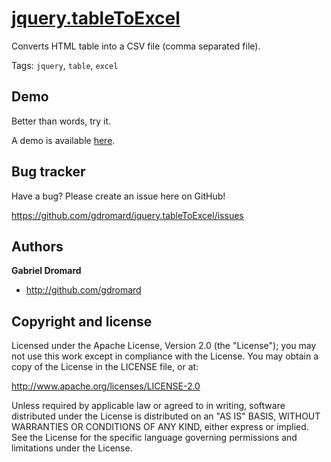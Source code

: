 
[jquery.tableToExcel](http://gdromard.github.com/jquery.tableToExcel)
=====================

Converts HTML table into a CSV file (comma separated file).

Tags: 
`jquery`, `table`, `excel`

Demo
----

Better than words, try it.

A demo is available [here](http://gdromard.github.com/jquery.tableToExcel/demo/).


Bug tracker
-----------

Have a bug? Please create an issue here on GitHub!

https://github.com/gdromard/jquery.tableToExcel/issues


Authors
-------

**Gabriel Dromard**

+ http://github.com/gdromard



Copyright and license
---------------------

Licensed under the Apache License, Version 2.0 (the "License");
you may not use this work except in compliance with the License.
You may obtain a copy of the License in the LICENSE file, or at:

   http://www.apache.org/licenses/LICENSE-2.0

Unless required by applicable law or agreed to in writing, software
distributed under the License is distributed on an "AS IS" BASIS,
WITHOUT WARRANTIES OR CONDITIONS OF ANY KIND, either express or implied.
See the License for the specific language governing permissions and
limitations under the License.

